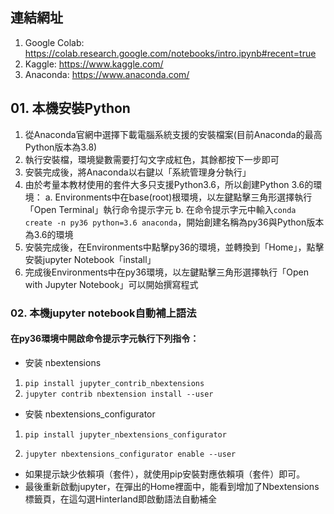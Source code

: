 ## 連結網址
1. Google Colab: https://colab.research.google.com/notebooks/intro.ipynb#recent=true
2. Kaggle: https://www.kaggle.com/
3. Anaconda: https://www.anaconda.com/

## 01. 本機安裝Python
 
1. 從Anaconda官網中選擇下載電腦系統支援的安裝檔案(目前Anaconda的最高Python版本為3.8)
2. 執行安裝檔，環境變數需要打勾文字成紅色，其餘都按下一步即可
3. 安裝完成後，將Anaconda以右鍵以「系統管理身分執行」
4. 由於考量本教材使用的套件大多只支援Python3.6，所以創建Python 3.6的環境：
a. Environments中在base(root)根環境，以左鍵點擊三角形選擇執行「Open Terminal」執行命令提示字元
b. 在命令提示字元中輸入`conda create -n py36 python=3.6 anaconda`，開始創建名稱為py36與Python版本為3.6的環境
5. 安裝完成後，在Environments中點擊py36的環境，並轉換到「Home」，點擊安裝jupyter Notebook「install」
6. 完成後Environments中在py36環境，以左鍵點擊三角形選擇執行「Open with Jupyter Notebook」可以開始撰寫程式

### 02. 本機jupyter notebook自動補上語法
#### 在py36環境中開啟命令提示字元執行下列指令：
* 安装 nbextensions
1. `pip install jupyter_contrib_nbextensions`
2. `jupyter contrib nbextension install --user`

* 安裝 nbextensions_configurator
1. `pip install jupyter_nbextensions_configurator`

2. `jupyter nbextensions_configurator enable --user`

* 如果提示缺少依賴項（套件），就使用pip安裝對應依賴項（套件）即可。
* 最後重新啟動jupyter，在彈出的Home裡面中，能看到增加了Nbextensions標籤頁，在這勾選Hinterland即啟動語法自動補全

